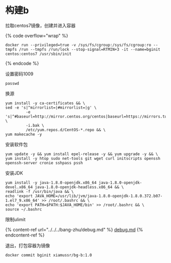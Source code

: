 # 构建b

拉取centos7镜像，创建并进入容器

{% code overflow="wrap" %}
```
docker run --privileged=true -v /sys/fs/cgroup:/sys/fs/cgroup:ro --tmpfs /run --tmpfs /run/lock --stop-signal=RTMIN+3 -it --name=bginit centos:centos7 /usr/sbin/init
```
{% endcode %}

设置密码1009

```
passwd
```

换源

```
yum install -y ca-certificates && \
sed -e 's|^mirrorlist=|#mirrorlist=|g' \
         -e 's|^#baseurl=http://mirror.centos.org/centos|baseurl=https://mirrors.tuna.tsinghua.edu.cn/centos|g' \
         -i.bak \
         /etc/yum.repos.d/CentOS-*.repo && \
yum makecache -y
```

安装软件包

```
yum update -y && yum install epel-release -y && yum upgrade -y && \
yum install -y htop sudo net-tools git wget curl initscripts openssh openssh-server cronie sshpass pssh
```

安装JDK

```
yum install -y java-1.8.0-openjdk.x86_64 java-1.8.0-openjdk-devel.x86_64 java-1.8.0-openjdk-headless.x86_64 && \
readlink -f /usr/bin/java && \
echo 'export JAVA_HOME=/usr/lib/jvm/java-1.8.0-openjdk-1.8.0.372.b07-1.el7_9.x86_64' >> /root/.bashrc && \
echo 'export PATH=$PATH:$JAVA_HOME/bin' >> /root/.bashrc && \
source ~/.bashrc
```

限制ulimit

{% content-ref url="../../../bang-zhu/debug.md" %}
[debug.md](../../../bang-zhu/debug.md)
{% endcontent-ref %}

退出，打包容器为镜像

```
docker commit bginit xiamussr/bg-b:1.0
```
